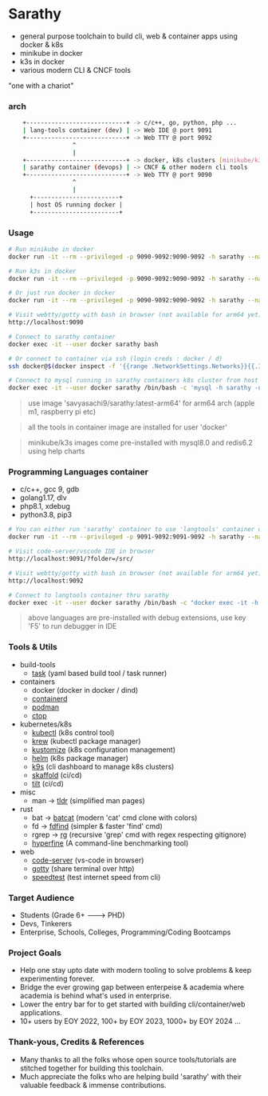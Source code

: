# Sarathy
- general purpose toolchain to build cli, web & container apps using docker & k8s
- minikube in docker
- k3s in docker
- various modern CLI & CNCF tools

"one with a chariot"

### arch
```bash
    +----------------------------+ -> c/c++, go, python, php ...
    | lang-tools container (dev) | -> Web IDE @ port 9091
    +----------------------------+ -> Web TTY @ port 9092
                  ^
                  |
    +----------------------------+ -> docker, k8s clusters [minikube/k3s]
    | sarathy container (devops) | -> CNCF & other modern cli tools
    +----------------------------+ -> Web TTY @ port 9090
                  ^
                  |
      +------------------------+
      | host OS running docker |
      +------------------------+
```

### Usage
```bash
# Run minikube in docker
docker run -it --rm --privileged -p 9090-9092:9090-9092 -h sarathy --name sarathy -v ${PWD}:/src/user savyasachi9/sarathy:minikube-amd64

# Run k3s in docker
docker run -it --rm --privileged -p 9090-9092:9090-9092 -h sarathy --name sarathy -v ${PWD}:/src/user savyasachi9/sarathy:k3s-amd64

# Or just run docker in docker
docker run -it --rm --privileged -p 9090-9092:9090-9092 -h sarathy --name sarathy -v ${PWD}:/src/user savyasachi9/sarathy:latest-amd64

# Visit webtty/gotty with bash in browser (not available for arm64 yet)
http://localhost:9090

# Connect to sarathy container
docker exec -it --user docker sarathy bash

# Or connect to container via ssh (login creds : docker / d)
ssh docker@$(docker inspect -f '{{range .NetworkSettings.Networks}}{{.IPAddress}}{{end}}' sarathy)

# Connect to mysql running in sarathy containers k8s cluster from host OS (if using minikube image)
docker exec -it --user docker sarathy /bin/bash -c 'mysql -h sarathy -u root -proot'
```
> use image 'savyasachi9/sarathy:latest-arm64' for arm64 arch (apple m1, raspberry pi etc)

> all the tools in container image are installed for user 'docker'

> minikube/k3s images come pre-installed with mysql8.0 and redis6.2 using help charts

### Programming Languages container
- c/c++, gcc 9, gdb
- golang1.17, dlv
- php8.1, xdebug
- python3.8, pip3

```bash
# You can either run 'sarathy' container to use 'langtools' container or run it like
docker run -it --rm --privileged -p 9091-9092:9091-9092 -h sarathy --name langtools -v ${PWD}:/src savyasachi9/langtools:amd64

# Visit code-server/vscode IDE in browser
http://localhost:9091/?folder=/src/

# Visit webtty/gotty with bash in browser (not available for arm64 yet)
http://localhost:9092

# Connect to langtools container thru sarathy
docker exec -it --user docker sarathy /bin/bash -c "docker exec -it -h langtools langtools bash"
```
> above languages are pre-installed with debug extensions, use key 'F5' to run debugger in IDE

### Tools & Utils
- build-tools
  * [task](https://taskfile.dev) (yaml based build tool / task runner)
- containers
  * docker (docker in docker / dind)
  * [containerd](https://containerd.io/)
  * [podman](https://podman.io/)
  * [ctop](https://ctop.sh/)
- kubernetes/k8s
  * [kubectl](https://kubernetes.io/docs/reference/kubectl/) (k8s control tool)
  * [krew](https://krew.sigs.k8s.io/) (kubectl package manager)
  * [kustomize](https://kustomize.io/) (k8s configuration management)
  * [helm](https://github.com/helm/helm) (k8s package manager)
  * [k9s](https://github.com/derailed/k9s) (cli dashboard to manage k8s clusters)
  * [skaffold](https://skaffold.dev/) (ci/cd)
  * [tilt](https://tilt.dev/) (ci/cd)
- misc
  * man   -> [tldr](https://tldr.sh/) (simplified man pages)
- rust
  * bat   -> [batcat](https://github.com/sharkdp/bat) (modern 'cat' cmd clone with colors)
  * fd    -> [fdfind](https://github.com/sharkdp/fd) (simpler & faster 'find' cmd)
  * rgrep -> [rg](https://github.com/BurntSushi/ripgrep) (recursive 'grep' cmd with regex respecting gitignore)
  * [hyperfine](https://github.com/sharkdp/hyperfine) (A command-line benchmarking tool)
- web
  * [code-server](https://github.com/coder/code-server) (vs-code in browser)
  * [gotty](https://github.com/yudai/gotty) (share terminal over http)
  * [speedtest](https://www.speedtest.net/apps/cli) (test internet speed from cli)

### Target Audience
- Students (Grade 6+ ---> PHD)
- Devs, Tinkerers
- Enterprise, Schools, Colleges, Programming/Coding Bootcamps

### Project Goals
- Help one stay upto date with modern tooling to solve problems & keep experimenting forever.
- Bridge the ever growing gap between enterpeise & academia where academia is behind what's used in enterprise.
- Lower the entry bar for to get started with building cli/container/web applications.
- 10+ users by EOY 2022, 100+ by EOY 2023, 1000+ by EOY 2024 ...

### Thank-yous, Credits & References
- Many thanks to all the folks whose open source tools/tutorials are stitched together for building this toolchain.
- Much appreciate the folks who are helping build 'sarathy' with their valuable feedback & immense contributions.